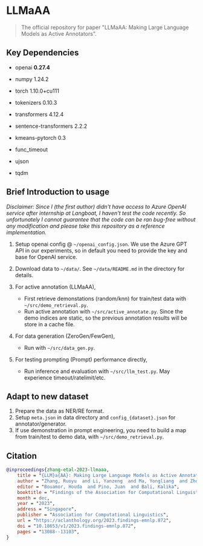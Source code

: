 # LLMaAA
> The official repository for paper "LLMaAA: Making Large Language Models as Active Annotators".

## Key Dependencies

- openai                   **0.27.4**

- numpy                    1.24.2

- torch                    1.10.0+cu111

- tokenizers               0.10.3

- transformers             4.12.4

- sentence-transformers    2.2.2

- kmeans-pytorch           0.3

- func_timeout

- ujson

- tqdm

## Brief Introduction to usage

*Disclaimer: Since I (the first author) didn't have access to Azure OpenAI service after internship at Langboat, I haven't test the code recently. So unfortunately I cannot guarantee that the code can be ran bug-free without any modification and please take this repository as a reference implementation.* 

1. Setup openai config @ `~/openai_config.json`. We use the Azure GPT API in our experiments, so in default you need to provide the key and base for OpenAI service.

2. Download data to ``~/data/``. See ``~/data/README.md`` in the directory for details.

3. For active annotation (LLMaAA),

    - First retrieve demonstations (random/knn) for train/test data with `~/src/demo_retrieval.py`.
    - Run active annotation with ``~/src/active_annotate.py``. Since the demo indices are static, so the previous annotation results will be store in a cache file.

4. For data generation (ZeroGen/FewGen),
    - Run with ``~/src/data_gen.py``.

5. For testing prompting (Prompt) performance directly,
    - Run inference and evaluation with ``~/src/llm_test.py``. May experience timeout/ratelimit/etc.

## Adapt to new dataset

1. Prepare the data as NER/RE format.
2. Setup ``meta.json`` in data directory and ``config_{dataset}.json`` for annotator/generator.
3. If use demonstration in prompt engineering, you need to build a map from train/test to demo data, with ``~/src/demo_retrieval.py``.

## Citation
```bibtex
@inproceedings{zhang-etal-2023-llmaaa,
    title = "{LLM}a{AA}: Making Large Language Models as Active Annotators",
    author = "Zhang, Ruoyu  and Li, Yanzeng  and Ma, Yongliang  and Zhou, Ming  and Zou, Lei",
    editor = "Bouamor, Houda  and Pino, Juan  and Bali, Kalika",
    booktitle = "Findings of the Association for Computational Linguistics: EMNLP 2023",
    month = dec,
    year = "2023",
    address = "Singapore",
    publisher = "Association for Computational Linguistics",
    url = "https://aclanthology.org/2023.findings-emnlp.872",
    doi = "10.18653/v1/2023.findings-emnlp.872",
    pages = "13088--13103",
}
```